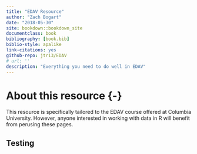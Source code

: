 ```yaml
--- 
title: "EDAV Resource"
author: "Zach Bogart"
date: "2018-05-30"
site: bookdown::bookdown_site
documentclass: book
bibliography: [book.bib]
biblio-style: apalike
link-citations: yes
github-repo: jtr13/EDAV
# url: ''
description: "Everything you need to do well in EDAV"
---
```


# About this resource {-}

This resource is specifically tailored to the EDAV course offered at Columbia University. However, anyone interested in working with data in R will benefit from perusing these pages.

## Testing


